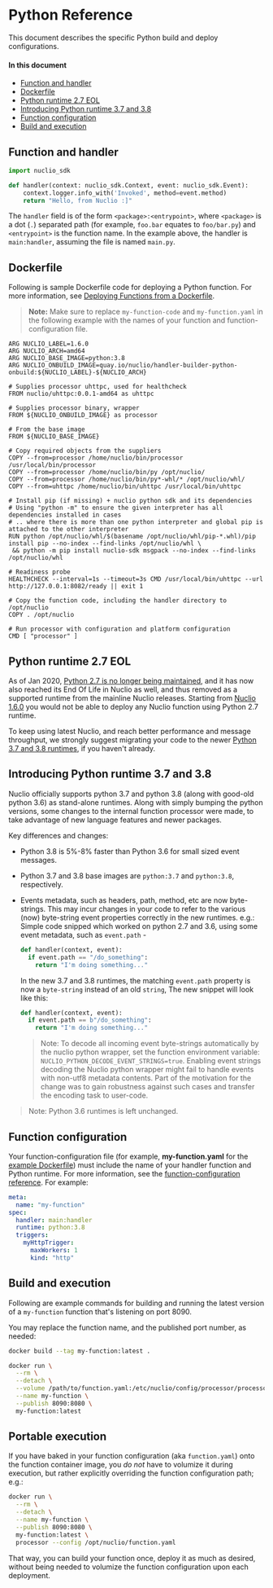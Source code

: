 # Python Reference

This document describes the specific Python build and deploy configurations.

#### In this document

- [Function and handler](#function-and-handler)
- [Dockerfile](#dockerfile)
- [Python runtime 2.7 EOL](#python-runtime-27-eol)
- [Introducing Python runtime 3.7 and 3.8](#introducing-python-runtime-37-and-38)
- [Function configuration](#function-configuration)
- [Build and execution](#build-and-execution)

## Function and handler

```python
import nuclio_sdk

def handler(context: nuclio_sdk.Context, event: nuclio_sdk.Event):
    context.logger.info_with('Invoked', method=event.method)
    return "Hello, from Nuclio :]"
```

The `handler` field is of the form `<package>:<entrypoint>`, where `<package>` is a dot (`.`) separated path (for example, `foo.bar` equates to `foo/bar.py`) and `<entrypoint>` is the function name. In the example above, the handler is `main:handler`, assuming the file is named `main.py`.

## Dockerfile

Following is sample Dockerfile code for deploying a Python function. For more information, see [Deploying Functions from a Dockerfile](/docs/tasks/deploy-functions-from-dockerfile.md).

> **Note:** Make sure to replace `my-function-code` and `my-function.yaml` in the following example with the names of your function and function-configuration file.

```
ARG NUCLIO_LABEL=1.6.0
ARG NUCLIO_ARCH=amd64
ARG NUCLIO_BASE_IMAGE=python:3.8
ARG NUCLIO_ONBUILD_IMAGE=quay.io/nuclio/handler-builder-python-onbuild:${NUCLIO_LABEL}-${NUCLIO_ARCH}

# Supplies processor uhttpc, used for healthcheck
FROM nuclio/uhttpc:0.0.1-amd64 as uhttpc

# Supplies processor binary, wrapper
FROM ${NUCLIO_ONBUILD_IMAGE} as processor

# From the base image
FROM ${NUCLIO_BASE_IMAGE}

# Copy required objects from the suppliers
COPY --from=processor /home/nuclio/bin/processor /usr/local/bin/processor
COPY --from=processor /home/nuclio/bin/py /opt/nuclio/
COPY --from=processor /home/nuclio/bin/py*-whl/* /opt/nuclio/whl/
COPY --from=uhttpc /home/nuclio/bin/uhttpc /usr/local/bin/uhttpc

# Install pip (if missing) + nuclio python sdk and its dependencies
# Using "python -m" to ensure the given interpreter has all dependencies installed in cases
# .. where there is more than one python interpreter and global pip is attached to the other interpreter
RUN python /opt/nuclio/whl/$(basename /opt/nuclio/whl/pip-*.whl)/pip install pip --no-index --find-links /opt/nuclio/whl \
 && python -m pip install nuclio-sdk msgpack --no-index --find-links /opt/nuclio/whl

# Readiness probe
HEALTHCHECK --interval=1s --timeout=3s CMD /usr/local/bin/uhttpc --url http://127.0.0.1:8082/ready || exit 1

# Copy the function code, including the handler directory to /opt/nuclio
COPY . /opt/nuclio

# Run processor with configuration and platform configuration
CMD [ "processor" ]
```

<a id="python-runtime-27-eol"></a>
## Python runtime 2.7 EOL

As of Jan 2020, [Python 2.7 is no longer being maintained](https://www.python.org/doc/sunset-python-2/), and it has now
also reached its End Of Life in Nuclio as well, and thus removed as a supported runtime from the mainline Nuclio
releases. Starting from [Nuclio 1.6.0](https://github.com/nuclio/nuclio/releases/tag/1.6.0) you would not be able to
deploy any Nuclio function using Python 2.7 runtime.

To keep using latest Nuclio, and reach better performance and message throughput, we strongly suggest migrating your
code to the newer [Python 3.7 and 3.8 runtimes](#introducing-python-runtime-37-and-38), if you haven't already.

<a id="introducing-python-runtime-37-and-38"></a>
## Introducing Python runtime 3.7 and 3.8

Nuclio officially supports python 3.7 and python 3.8 (along with good-old python 3.6) as stand-alone runtimes. Along
with simply bumping the python versions, some changes to the internal function processor were made, to take advantage of
new language features and newer packages.

Key differences and changes:

- Python 3.8 is 5%-8% faster than Python 3.6 for small sized event messages.
- Python 3.7 and 3.8 base images are `python:3.7` and `python:3.8`, respectively.
- Events metadata, such as headers, path, method, etc are now byte-strings. This may incur changes in your code to refer
  to the various (now) byte-string event properties correctly in the new runtimes.
  e.g.: Simple code snipped which worked on python 2.7 and 3.6, using some event metadata, such as `event.path` -

  ```python
  def handler(context, event):
    if event.path == "/do_something":
      return "I'm doing something..."
  ```

  In the new 3.7 and 3.8 runtimes, the matching `event.path` property is now a `byte-string` instead of an old `string`,
  The new snippet will look like this:

  ```python
  def handler(context, event):
    if event.path == b"/do_something":
      return "I'm doing something..."
  ```

  > Note: To decode all incoming event byte-strings automatically by the nuclio python wrapper, set the function 
  > environment variable: `NUCLIO_PYTHON_DECODE_EVENT_STRINGS=true`. Enabling event strings decoding the Nuclio python 
  > wrapper might fail to handle events with non-utf8 metadata contents. Part of the motivation for the change was 
  > to gain robustness against such cases and transfer the encoding task to user-code.

> Note: Python 3.6 runtimes is left unchanged.

<a id="function-configuration"></a>
## Function configuration

Your function-configuration file (for example, **my-function.yaml** for the [example Dockerfile](#dockerfile)) must include the name of your handler function and Python runtime. For more information, see the [function-configuration reference](/docs/reference/function-configuration/function-configuration-reference.md). For example:

```yaml
meta:
  name: "my-function"
spec:
  handler: main:handler
  runtime: python:3.8
  triggers:
    myHttpTrigger:
      maxWorkers: 1
      kind: "http"

```

<a id="build-and-execution"></a>
## Build and execution

Following are example commands for building and running the latest version of a `my-function` function that's listening on port 8090.

You may replace the function name, and the published port number, as needed:

```sh
docker build --tag my-function:latest .

docker run \
  --rm \
  --detach \
  --volume /path/to/function.yaml:/etc/nuclio/config/processor/processor.yaml \
  --name my-function \
  --publish 8090:8080 \
  my-function:latest
```

## Portable execution

If you have baked in your function configuration (aka `function.yaml`) onto the function container image, 
you *do not* have to volumize it during execution, but rather explicitly overriding the function configuration path; e.g.:

```sh
docker run \
  --rm \
  --detach \
  --name my-function \
  --publish 8090:8080 \
  my-function:latest \
  processor --config /opt/nuclio/function.yaml
```

That way, you can build your function once, deploy it as much as desired, 
without being needed to volumize the function configuration upon each deployment.
